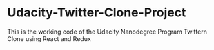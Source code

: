 # Udacity-Twitter-Clone-Project
This is the working code of the Udacity Nanodegree Program
Twittern Clone using React and Redux
